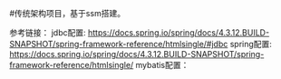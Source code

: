 #传统架构项目，基于ssm搭建。

参考链接：
jdbc配置:
https://docs.spring.io/spring/docs/4.3.12.BUILD-SNAPSHOT/spring-framework-reference/htmlsingle/#jdbc
spring配置: https://docs.spring.io/spring/docs/4.3.12.BUILD-SNAPSHOT/spring-framework-reference/htmlsingle/
mybatis配置：
